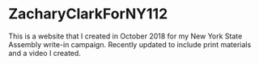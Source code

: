 # ZacharyClarkForNY112
This is a website that I created in October 2018 for my New York State Assembly write-in campaign. Recently updated to include print materials and a video I created.
